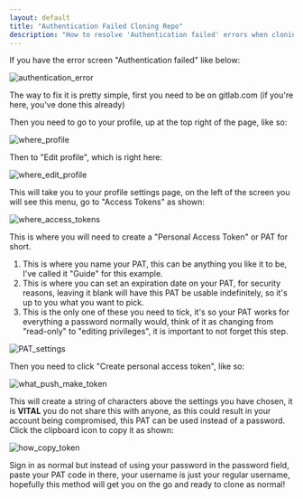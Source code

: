 ```yaml
---
layout: default
title: "Authentication Failed Cloning Repo"
description: "How to resolve 'Authentication failed' errors when cloning a repository from GitLab"
---
```


If you have the error screen "Authentication failed" like below:

![authentication_error](/Millennium-Dawn/uploads/authentication_error.png)

The way to fix it is pretty simple, first you need to be on gitlab.com (if you're here, you've done this already)

Then you need to go to your profile, up at the top right of the page, like so:

![where_profile](/Millennium-Dawn/uploads/where_profile.png)

Then to "Edit profile", which is right here:

![where_edit_profile](/uploads/where_edit_profile.png)

This will take you to your profile settings page, on the left of the screen you will see this menu, go to "Access Tokens" as shown:

![where_access_tokens](/Millennium-Dawn/uploads/where_access_tokens.png)

This is where you will need to create a "Personal Access Token" or PAT for short.
1. This is where you name your PAT, this can be anything you like it to be, I've called it "Guide" for this example.
2. This is where you can set an expiration date on your PAT, for security reasons, leaving it blank will have this PAT be usable indefinitely, so it's up to you what you want to pick.
3. This is the only one of these you need to tick, it's so your PAT works for everything a password normally would, think of it as changing from "read-only" to "editing privileges", it is important to not forget this step.

![PAT_settings](/Millennium-Dawn/uploads/PAT_settings.png)

Then you need to click "Create personal access token", like so:

![what_push_make_token](/Millennium-Dawn/uploads/what_push_make_token.png)

This will create a string of characters above the settings you have chosen, it is **VITAL** you do not share this with anyone, as this could result in your account being compromised, this PAT can be used instead of a password. Click the clipboard icon to copy it as shown:

![how_copy_token](/Millennium-Dawn/uploads/how_copy_token.png)

Sign in as normal but instead of using your password in the password field, paste your PAT code in there, your username is just your regular username, hopefully this method will get you on the go and ready to clone as normal!

